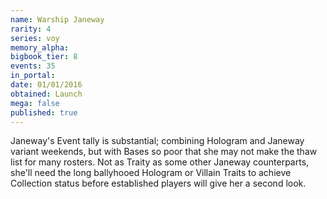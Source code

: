 ```yaml
---
name: Warship Janeway
rarity: 4
series: voy
memory_alpha:
bigbook_tier: 8
events: 35
in_portal:
date: 01/01/2016
obtained: Launch
mega: false
published: true
---
```


Janeway's Event tally is substantial; combining Hologram and Janeway variant weekends, but with Bases so poor that she may not make the thaw list for many rosters. Not as Traity as some other Janeway counterparts, she'll need the long ballyhooed Hologram or Villain Traits to achieve Collection status before established players will give her a second look.
